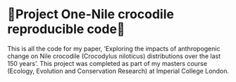 # 🐊Project One-Nile crocodile reproducible code🐊 #
This is all the code for my paper, ‘Exploring the impacts of anthropogenic change on Nile crocodile (Crocodylus niloticus) distributions over the last 150 years’. This project was completed as part of my masters course (Ecology, Evolution and Conservation Research) at Imperial College London.
